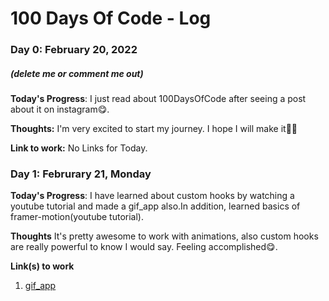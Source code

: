 # 100 Days Of Code - Log

### Day 0: February 20, 2022
##### (delete me or comment me out)

**Today's Progress**: I just read about 100DaysOfCode after seeing a post about it on instagram😋.

**Thoughts:** I'm very excited to start my journey. I hope I will make it🤞🏻


**Link to work:** No Links for Today.

### Day 1: Februrary 21, Monday

**Today's Progress**: I have learned about custom hooks by watching a youtube tutorial and made a gif_app also.In addition, learned basics of framer-motion(youtube tutorial).

**Thoughts** It's pretty awesome to work with animations, also custom hooks are really powerful to know I would say. Feeling accomplished😋. 

**Link(s) to work**
1. [gif_app](https://github.com/Suryakaran1234/gif_app)

